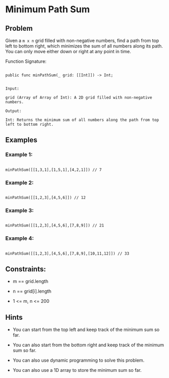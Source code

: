 # Minimum Path Sum
## Problem

Given a `m x n` grid filled with non-negative numbers, find a path from top left to bottom right, which minimizes the sum of all numbers along its path. You can only move either down or right at any point in time.

Function Signature:

```motoko

public func minPathSum(_ grid: [[Int]]) -> Int;

```

```plaintext

Input:

grid (Array of Array of Int): A 2D grid filled with non-negative numbers.

Output:

Int: Returns the minimum sum of all numbers along the path from top left to bottom right.

```

## Examples

### Example 1:

```motoko

minPathSum([[1,3,1],[1,5,1],[4,2,1]]) // 7

```

### Example 2:

```motoko

minPathSum([[1,2,3],[4,5,6]]) // 12

```

### Example 3:

```motoko

minPathSum([[1,2,3],[4,5,6],[7,8,9]]) // 21

```

### Example 4:

```motoko

minPathSum([[1,2,3],[4,5,6],[7,8,9],[10,11,12]]) // 33

```

## Constraints:

- m == grid.length

- n == grid[i].length

- 1 <= m, n <= 200

## Hints

- You can start from the top left and keep track of the minimum sum so far.

- You can also start from the bottom right and keep track of the minimum sum so far.

- You can also use dynamic programming to solve this problem.

- You can also use a 1D array to store the minimum sum so far.

